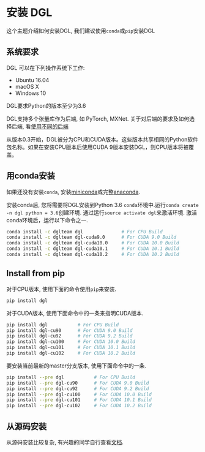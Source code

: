 # 安装 DGL

这个主题介绍如何安装DGL, 我们建议使用`conda`或`pip`安装DGL

## 系统要求

DGL 可以在下列操作系统下工作:

* Ubuntu 16.04
* macOS X
* Windows 10

DGL要求Python的版本至少为3.6

DGL支持多个张量库作为后端, 如 PyTorch, MXNet. 关于对后端的要求及如何选择后端, 看[使用不同的后端](backends.md)

从版本0.3开始，DGL被分为CPU和CUDA版本。这些版本共享相同的Python软件包名称。如果在安装CPU版本后使用CUDA 9版本安装DGL，则CPU版本将被覆盖。

## 用conda安装

如果还没有安装`conda`, 安装[miniconda](https://conda.io/miniconda.html)或完整[anaconda](https://www.anaconda.com/download/).

安装conda后, 您将需要将DGL安装到Python 3.6 `conda`环境中.运行`conda create -n dgl python = 3.6`创建环境. 通过运行`source activate dgl`来激活环境. 激活conda环境后，运行以下命令之一.

```bash
conda install -c dglteam dgl              # For CPU Build
conda install -c dglteam dgl-cuda9.0      # For CUDA 9.0 Build
conda install -c dglteam dgl-cuda10.0     # For CUDA 10.0 Build
conda install -c dglteam dgl-cuda10.1     # For CUDA 10.1 Build
conda install -c dglteam dgl-cuda10.2     # For CUDA 10.2 Build
```

## Install from pip

对于CPU版本, 使用下面的命令使用`pip`来安装.

```bash
pip install dgl
```

对于CUDA版本, 使用下面命令中的一条来指明CUDA版本.

```bash
pip install dgl           # For CPU Build
pip install dgl-cu90      # For CUDA 9.0 Build
pip install dgl-cu92      # For CUDA 9.2 Build
pip install dgl-cu100     # For CUDA 10.0 Build
pip install dgl-cu101     # For CUDA 10.1 Build
pip install dgl-cu102     # For CUDA 10.2 Build
```

要安装当前最新的master分支版本, 使用下面命令中的一条.

```bash
pip install --pre dgl           # For CPU Build
pip install --pre dgl-cu90      # For CUDA 9.0 Build
pip install --pre dgl-cu92      # For CUDA 9.2 Build
pip install --pre dgl-cu100     # For CUDA 10.0 Build
pip install --pre dgl-cu101     # For CUDA 10.1 Build
pip install --pre dgl-cu102     # For CUDA 10.2 Build
```

## 从源码安装

从源码安装比较复杂, 有兴趣的同学自行查看[文档](https://docs.dgl.ai/install/index.html#install-from-source).